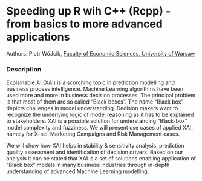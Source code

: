 # Speeding up R wih C++ (Rcpp) - from basics to more advanced applications

Authors: Piotr WóJcik, [Faculty of Economic Sciences, University of Warsaw](https://www.wne.uw.edu.pl/)

### Description

Explainable AI (XAI) is a scorching topic in prediction modelling and business process intelligence. Machine Learning algorithms have been used more and more in business decision processes. The principal problem is that most of them are so called “Black boxes”.  The name “Black box” depicts challenges in model understanding. Decision makers want to recognize the underlying logic of model reasoning as it has to be explained to stakeholders. XAI is a possible solution for understanding “Black-box” model complexity and fuzziness. We will present use cases of applied XAI, namely for X-sell Marketing Campaigns and Risk Management cases. 

We will show how XAI helps in stability & sensitivity analysis, prediction quality assessment and identification of decision drivers. Based on our analysis it can be stated that XAI is a set of solutions enabling application of “Black box” models in many business industries through in-depth understanding of advanced Machine Learning modelling.